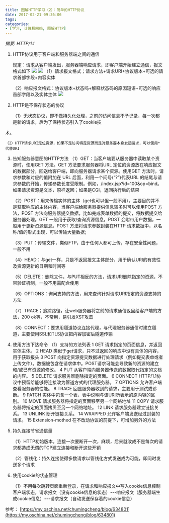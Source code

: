 ```yaml
---
title: 图解HTTP学习（2）：简单的HTTP协议
date: 2017-02-21 09:36:06
tags:
categories:
- [学习, 计算机网络, 图解HTTP]
---
```

*摘要: HTTP/1.1*
<!--more-->
1. HTTP协议用于客户端和服务器端之间的通信

    规定：请求从客户端发出，服务器端响应请求，即客户端开始建立通信，报文格式如下
![](http://static.oschina.net/uploads/space/2016/0310/202950_Im8P_2550349.png)
![](http://static.oschina.net/uploads/space/2016/0310/203044_Frm6_2550349.png)
    （1）请求报文格式；请求方法+请求URI+协议版本+可选的请求首部字段+内容实体

    （2）响应报文格式：协议版本+状态吗+解释状态码的原因短语+可选的响应首部字段以及实体主体
![](http://static.oschina.net/uploads/space/2016/0310/203427_ea9t_2550349.png)
2. HTTP是不保存状态的协议

    （1）无状态协议，即不做持久化处理，之前的访问信息不予记录，每一次都是新的请求，后为了保持状态引入了cookie技

术。

    （2）HTTP请求URI定位资源，如果不是访问特定资源而是对服务器本身发起请求，可以使用*代替URI

3. 告知服务器意图的HTTP方法
    （1）GET：当客户端要从服务器中读取某个资源时，使用GET 方法。GET 方法要求服务器将URL 定位的资源放在响应报文的数据部分，回送给客户端，即向服务器请求某个资源。使用GET 方法时，请求参数和对应的值附加在 URL 后面，利用一个问号(“?”)代表URL 的结尾与请求参数的开始，传递参数长度受限制。例如，/index.jsp?id=100&op=bind。如果请求资源是文本，原样返回；如果是CGI，返回执行后的结果

    （2）POST：用来传输实体的主体（get也可以但一般不用），主要目的并不是获取响应的主体内容，当客户端给服务器提供信息较多时可以使用POST 方法，POST 方法向服务器提交数据，比如完成表单数据的提交，将数据提交给服务器处理。GET 一般用于获取/查询资源信息，POST 会附带用户数据，一般用于更新资源信息。POST 方法将请求参数封装在HTTP 请求数据中，以名称/值的形式出现，可以传输大量数据;

    （3）PUT：传输文件，类似FTP，由于任何人都可上传，存在安全性问题，一般不用

    （4）HEAD：与get一样，只是不返回报文主体部分，用于确认URI的有效性及资源更新的日期和时间等

    （5）DELETE：删除文件，与PUT相反的方法，请求URI删除指定的资源，不带验证机制，一般不用需配合使用

    （6）OPTIONS：询问支持的方法，用来查询针对请求URI指定的资源支持的方法

    （7）TRACE；追踪路径，让web服务器将之前的请求通信返回给客户端的方法，200 ok等，不常用，易引发XST攻击

    （8）CONNECT：要求用隧道协议连接代理，与代理服务器通信时建立隧道，主要使用SSL和TLS协议把内容加密后隧道传输

4. 使用方法下达命令
    （1）支持的方法列表
1	GET	请求指定的页面信息，并返回实体主体。
2	HEAD	类似于get请求，只不过返回的响应中没有具体的内容，用于获取报头
3	POST	向指定资源提交数据进行处理请求（例如提交表单或者上传文件）。数据被包含在请求体中。POST请求可能会导致新的资源的建立和/或已有资源的修改。
4	PUT	从客户端向服务器传送的数据取代指定的文档的内容。
5	DELETE	请求服务器删除指定的页面。
6	CONNECT	HTTP/1.1协议中预留给能够将连接改为管道方式的代理服务器。
7	OPTIONS	允许客户端查看服务器的性能。
8	TRACE	回显服务器收到的请求，主要用于测试或诊断。
9	PATCH	实体中包含一个表，表中说明与该URI所表示的原内容的区别。
10	MOVE	请求服务器将指定的页面移至另一个网络地址
11	COPY	请求服务器将指定的页面拷贝至另一个网络地址。
12	LINK	请求服务器建立链接关系。
13	UNLINK	断开链接关系。
14	WRAPPED	允许客户端发送经过封装的请求。
15	Extension-mothed	在不改动协议的前提下，可增加另外的方法

5. 持久连接节省通信量

    （1）HTTP初始版本，连接一次要断开一次，麻烦，后来就改成不是每次的请求都造成无谓的TCP建立连接和断开这些开销

    （2）管线化：持久连接使得多数请求以管线化方式发送成为可能，即同时发送多个请求

6. 使用cookie的状态管理

    （1）不用每次跳转页面重新登录，在请求和响应报文中写入cookie信息控制客户端状态，请求报文（没有cookie信息的状态）---响应报文（服务器端生成cookie信息）---请求报文（自动发送保存着的cookie信息）

参考：
[https://my.oschina.net/chumingcheng/blog/634801](https://my.oschina.net/chumingcheng/blog/634801)




